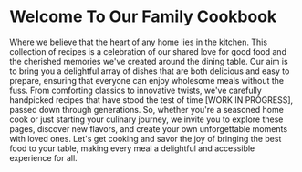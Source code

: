<link rel="apple-touch-icon" href="/assets/favicon.png"/>
<link rel="icon" type="image/png" href="/assets/favicon.png" />



# Welcome To Our Family Cookbook 

Where we believe that the heart of any home lies in the kitchen. This collection of recipes is a celebration of our shared love for good food and the cherished memories we've created around the dining table. Our aim is to bring you a delightful array of dishes that are both delicious and easy to prepare, ensuring that everyone can enjoy wholesome meals without the fuss. From comforting classics to innovative twists, we've carefully handpicked recipes that have stood the test of time [WORK IN PROGRESS], passed down through generations. So, whether you're a seasoned home cook or just starting your culinary journey, we invite you to explore these pages, discover new flavors, and create your own unforgettable moments with loved ones. Let's get cooking and savor the joy of bringing the best food to your table, making every meal a delightful and accessible experience for all.
